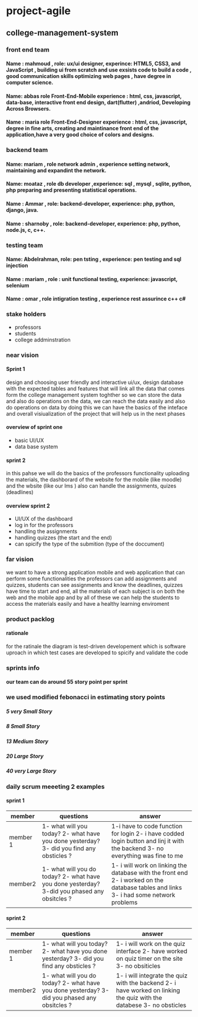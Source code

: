 # project-agile
## college-management-system
### front end team
#### Name : mahmoud , role: ux/ui designer, experince:  HTML5, CSS3, and JavaScript , building ui from scratch and use exsists code to build a code , good communication skills optimizing web pages , have degree in computer science. 
#### Name: abbas role Front-End-Mobile experience : html, css, javascript, data-base, interactive front end design, dart(flutter) ,andriod, Developing Across Browsers.
#### Name : maria role Front-End-Designer experience : html, css, javascript, degree in fine arts, creating and maintinance front end of the application,have a very good choice of colors and designs.
### backend team
#### Name: mariam , role network admin , experience setting network, maintaining and expandint the network.
#### Name: moataz , role db developer ,experience: sql , mysql , sqlite, python, php preparing and presenting statistical operations. 
#### Name : Ammar , role: backend-developer, experience: php, python, django, java.
#### Name : sharnoby , role: backend-developer, experience: php, python, node.js, c, c++.


### testing team 
#### Name: Abdelrahman, role: pen tsting , experience: pen testing and sql injection 
#### Name : mariam , role : unit functional testing, experience: javascript, selenium 
#### Name : omar , role intigration testing , experience rest assurince c++ c#

### stake holders 
- professors 
- students 
- college addminstration 

### near vision 
#### Sprint 1
design and choosing user friendly and interactive ui/ux, design database with the expected tables and features that will link all the data that comes form the college management system toghther so we can store the data and also do operations on the data, we can reach the data easily and also do operations on data by doing this we can have the basics of the inteface and overall visiualization of the project that will help us in the next phases 
#### overview of sprint one 
- basic UI/UX
- data base system
#### sprint 2 
in this pahse we will do the basics of the professors functionality uploading the materials, the dashborard of the website for the mobile (like moodle) and the wbsite (like our lms ) also can handle the assignments, quizes (deadlines) 
#### overview sprint 2 
- UI/UX of the dashboard 
- log in for the professors 
- handling the assignments 
- handling quizzes (the start and the end)
- can spicify the type of the submition (type of the doccument)
 ### far vision 
 we want to have a strong application mobile and web application that can perform some functionalities the professors can add assignments and quizzes, students can see assignments and know the deadlines, quizzes have time to start and end, all the materials of each subject is on both the web and the mobile app and by all of these we can help the students to access the materials easily and have a healthy learning enviroment  
### product packlog 
#### rationale 
for the ratinale the diagram is test-driven developement which is software uproach in which test cases are developed to spicify and validate the code
### sprints info 
#### our team can do around 55 story point per sprint
### we used modified febonacci in estimating story points 
##### 5	very Small Story
##### 8	Small Story
##### 13	Medium Story
##### 20	Large Story
##### 40	very Large Story
### daily scrum meeeting 2 examples 
#### sprint 1
| member   | questions                                                                                    | answer                                                                                                                                 |
|----------|----------------------------------------------------------------------------------------------|----------------------------------------------------------------------------------------------------------------------------------------|
| member 1 | 1- what will you today? 2- what have you done yesterday? 3- did you find any obsticles ?     | 1-i have to code function for login 2- i have codded login button and linj it with the backend 3- no everything was fine to me         |
| member2  | 1- what will you do today? 2- what have you done yesterday? 3-did you phased any obsitcles ? | 1- i will work on linking the database with the front end 2- i worked on the database tables and links 3- i had some network problems  |

#### sprint 2

| member   | questions                                                                                    | answer                                                                                                                |
|----------|----------------------------------------------------------------------------------------------|-----------------------------------------------------------------------------------------------------------------------|
| member 1 | 1- what will you today? 2- what have you done yesterday? 3- did you find any obsticles ?     | 1- i will work on the quiz interface 2- have worked on quiz timer on the site 3- no obsiticles                        |
| member2  | 1- what will you do today? 2- what have you done yesterday? 3-did you phased any obsitcles ? | 1- i will integrate the quiz with the backend 2- i have worked on linking the quiz with the databese 3- no obsticles  |
